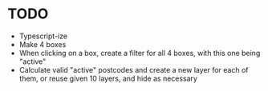 # TODO

- Typescript-ize
- Make 4 boxes
- When clicking on a box, create a filter for all 4 boxes, with this one being "active"
- Calculate valid "active" postcodes and create a new layer for each of them, or reuse given 10 layers, and hide as necessary

